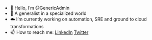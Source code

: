 - 👋 Hello, I’m @GenericAdmin
- 🔩 A generalist in a specialized world
- ☁️ I’m currently working on automation, SRE and ground to cloud transformations
- 📫 How to reach me: <a href="https://www.linkedin.com/in/samuelsanderson">LinkedIn</a> <a href="https://twitter.com/genericadm1n">Twitter</a> 


<!---
GenericAdmin/GenericAdmin is a ✨ special ✨ repository because its `README.md` (this file) appears on your GitHub profile.
You can click the Preview link to take a look at your changes.
--->

